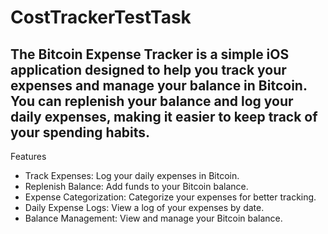 # CostTrackerTestTask
## The Bitcoin Expense Tracker is a simple iOS application designed to help you track your expenses and manage your balance in Bitcoin. You can replenish your balance and log your daily expenses, making it easier to keep track of your spending habits.

Features
- Track Expenses: Log your daily expenses in Bitcoin.
- Replenish Balance: Add funds to your Bitcoin balance.
- Expense Categorization: Categorize your expenses for better tracking.
- Daily Expense Logs: View a log of your expenses by date.
- Balance Management: View and manage your Bitcoin balance.